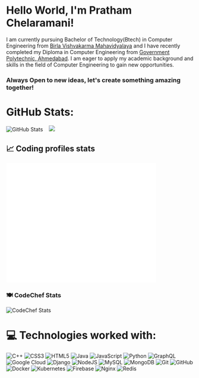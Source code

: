 # Hello World, I'm Pratham Chelaramani!
<h8>I am currently pursuing Bachelor of Technology(Btech) in Computer Engineering from [Birla Vishvakarma Mahavidyalaya](https://www.bvmengineering.ac.in/) and I have recently completed my Diploma in Computer Engineering from [Government Polytechnic, Ahmedabad](http://www.gpahmedabad.ac.in/). I am eager to apply my academic background and skills in the field of Computer Engineering to gain new opportunities.</h8>

<h3>Always Open to new ideas, let's create something amazing together!</h3><be>


# GitHub Stats:
![GitHub Stats](https://github-readme-stats.vercel.app/api?username=thepratholic&show_icons=true&theme=dark) &nbsp;&nbsp;
![](https://github-readme-stats.vercel.app/api/top-langs/?username=thepratholic&theme=dark&hide_border=false&include_all_commits=false&count_private=false&layout=compact)

## 📈 Coding profiles stats

<a href="https://leetcode.com/thepratholic">
<img align="center" height="322" src="stats/thepratholic_lc.svg" alt="thepratholic Leetcode Stats"/>
</a>

### 🍽️ CodeChef Stats  
![CodeChef Stats](https://raw.githubusercontent.com/thepratholic/thepratholic/main/codechef_stats.svg)




# 💻 Technologies worked with:
![C++](https://img.shields.io/badge/c++-%2300599C.svg?style=flat&logo=c%2B%2B&logoColor=white) ![CSS3](https://img.shields.io/badge/css3-%231572B6.svg?style=flat&logo=css3&logoColor=white) ![HTML5](https://img.shields.io/badge/html5-%23E34F26.svg?style=flat&logo=html5&logoColor=white) ![Java](https://img.shields.io/badge/java-%23ED8B00.svg?style=flat&logo=openjdk&logoColor=white) ![JavaScript](https://img.shields.io/badge/javascript-%23323330.svg?style=flat&logo=javascript&logoColor=%23F7DF1E) ![Python](https://img.shields.io/badge/python-3670A0?style=flat&logo=python&logoColor=ffdd54) ![GraphQL](https://img.shields.io/badge/-GraphQL-E10098?style=flat&logo=graphql&logoColor=white) ![Google Cloud](https://img.shields.io/badge/GoogleCloud-%234285F4.svg?style=flat&logo=google-cloud&logoColor=white) ![Django](https://img.shields.io/badge/django-%23092E20.svg?style=flat&logo=django&logoColor=white) ![NodeJS](https://img.shields.io/badge/node.js-6DA55F?style=flat&logo=node.js&logoColor=white) ![MySQL](https://img.shields.io/badge/mysql-4479A1.svg?style=flat&logo=mysql&logoColor=white) ![MongoDB](https://img.shields.io/badge/MongoDB-%234ea94b.svg?style=flat&logo=mongodb&logoColor=white) ![Git](https://img.shields.io/badge/git-%23F05033.svg?style=flat&logo=git&logoColor=white) ![GitHub](https://img.shields.io/badge/github-%23121011.svg?style=flat&logo=github&logoColor=white) ![Docker](https://img.shields.io/badge/docker-%230db7ed.svg?style=flat&logo=docker&logoColor=white) ![Kubernetes](https://img.shields.io/badge/kubernetes-%23326ce5.svg?style=flat&logo=kubernetes&logoColor=white) ![Firebase](https://img.shields.io/badge/firebase-%23039BE5.svg?style=flat&logo=firebase) ![Nginx](https://img.shields.io/badge/nginx-%23009639.svg?style=flat&logo=nginx&logoColor=white) ![Redis](https://img.shields.io/badge/redis-%23DD0031.svg?style=flat&logo=redis&logoColor=white)
